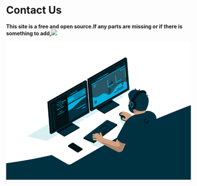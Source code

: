 # Contact Us

**This site is a free and open source.If any parts are missing or if there is something to add,**[![](https://img.shields.io/badge/-Please%20go%20ahead%20and%20contribute%20on%20GitHub-cc0e74)](https://github.com/hasthamalp/LOCKALP/issues)

![](.gitbook/assets/95602817-1680f900-0a73-11eb-967d-9e04b7ccb82c.gif)

